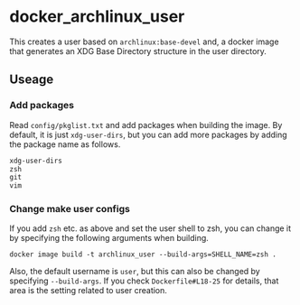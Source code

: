 # docker_archlinux_user

This creates a user based on `archlinux:base-devel` and, a docker image that generates an XDG Base Directory structure in the user directory.

## Useage

### Add packages

Read `config/pkglist.txt` and add packages when building the image.
By default, it is just `xdg-user-dirs`, but you can add more packages by adding the package name as follows.

```config/pkglist.txt
xdg-user-dirs
zsh
git
vim
```

### Change make user configs

If you add `zsh` etc. as above and set the user shell to zsh, you can change it by specifying the following arguments when building.

```zsh:terminal
docker image build -t archlinux_user --build-args=SHELL_NAME=zsh .
```

Also, the default username is `user`, but this can also be changed by specifying `--build-args`.
If you check `Dockerfile#L18-25` for details, that area is the setting related to user creation.
